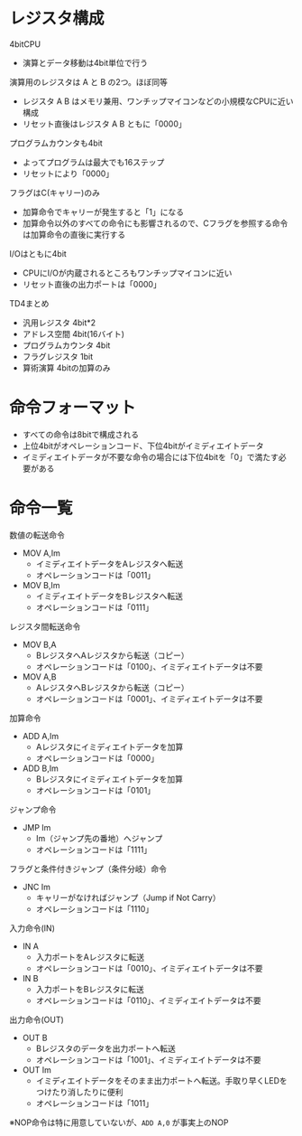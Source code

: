 # レジスタ構成
4bitCPU
- 演算とデータ移動は4bit単位で行う

演算用のレジスタは A と B の2つ。ほぼ同等
- レジスタ A B はメモリ兼用、ワンチップマイコンなどの小規模なCPUに近い構成
- リセット直後はレジスタ A B ともに「0000」

プログラムカウンタも4bit
- よってプログラムは最大でも16ステップ
- リセットにより「0000」

フラグはC(キャリー)のみ
- 加算命令でキャリーが発生すると「1」になる
- 加算命令以外のすべての命令にも影響されるので、Cフラグを参照する命令は加算命令の直後に実行する

I/Oはともに4bit
- CPUにI/Oが内蔵されるところもワンチップマイコンに近い
- リセット直後の出力ポートは「0000」

TD4まとめ
- 汎用レジスタ 4bit*2
- アドレス空間 4bit(16バイト)
- プログラムカウンタ 4bit
- フラグレジスタ 1bit
- 算術演算 4bitの加算のみ

# 命令フォーマット
- すべての命令は8bitで構成される
- 上位4bitがオペレーションコード、下位4bitがイミディエイトデータ
- イミディエイトデータが不要な命令の場合には下位4bitを「0」で満たす必要がある

# 命令一覧
数値の転送命令
- MOV A,Im
  - イミディエイトデータをAレジスタへ転送
  - オペレーションコードは「0011」
- MOV B,Im
  - イミディエイトデータをBレジスタへ転送
  - オペレーションコードは「0111」

レジスタ間転送命令
- MOV B,A
  - BレジスタへAレジスタから転送（コピー）
  - オペレーションコードは「0100」、イミディエイトデータは不要
- MOV A,B
  - AレジスタへBレジスタから転送（コピー）
  - オペレーションコードは「0001」、イミディエイトデータは不要

加算命令
- ADD A,Im
  - Aレジスタにイミディエイトデータを加算
  - オペレーションコードは「0000」
- ADD B,Im
  - Bレジスタにイミディエイトデータを加算
  - オペレーションコードは「0101」

ジャンプ命令
- JMP Im
  - Im（ジャンプ先の番地）へジャンプ
  - オペレーションコードは「1111」

フラグと条件付きジャンプ（条件分岐）命令
- JNC Im
  - キャリーがなければジャンプ（Jump if Not Carry）
  - オペレーションコードは「1110」

入力命令(IN)
- IN A
  - 入力ポートをAレジスタに転送
  - オペレーションコードは「0010」、イミディエイトデータは不要
- IN B
  - 入力ポートをBレジスタに転送
  - オペレーションコードは「0110」、イミディエイトデータは不要

出力命令(OUT)
- OUT B
  - Bレジスタのデータを出力ポートへ転送
  - オペレーションコードは「1001」、イミディエイトデータは不要
- OUT Im
  - イミディエイトデータをそのまま出力ポートへ転送。手取り早くLEDをつけたり消したりに便利
  - オペレーションコードは「1011」

※NOP命令は特に用意していないが、`ADD A,0` が事実上のNOP
